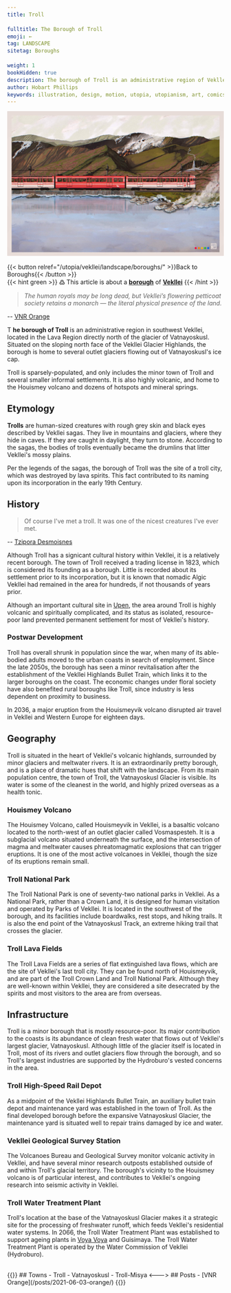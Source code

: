 ```yaml
---
title: Troll

fulltitle: The Borough of Troll
emoji: ←
tag: LANDSCAPE
sitetag: Boroughs

weight: 1
bookHidden: true
description: The borough of Troll is an administrative region of Vekllei, a utopian country created by Hobart Phillips.
author: Hobart Phillips
keywords: illustration, design, motion, utopia, utopianism, art, comics, comic, hobart, phillips, vekllei, millmint
---
```

<style>
.tag {
  color: var(--color-green);
}
.emoji {
  color: var(--color-green);
}
body article a {
color: var(--color-green);
}
body article a a:visited {
color: var(--color-green);
}
.markdown a.book-btn {
  color: var(--color-green);
  border: 1px solid var(--color-green);
  float: right;
}
</style>

![img](/images/orange.jpg)

{{< button relref="/utopia/vekllei/landscape/boroughs/" >}}Back to Boroughs{{< /button >}}
<br>
{{< hint green >}}
߷ This article is about a [**borough**](/utopia/vekllei/landscape/boroughs) of [**Vekllei**](/utopia/vekllei/)
{{< /hint >}}

>*The human royals may be long dead, but Vekllei’s flowering petticoat society retains a monarch — the literal physical presence of the land.*

-- [VNR Orange](/posts/2021-06-03-orange/)

<span class="fc">T</span>
**he borough of Troll** is an administrative region in southwest Vekllei, located in the Lava Region directly north of the glacier of Vatnayoskusl. Situated on the sloping north face of the Vekllei Glacier Highlands, the borough is home to several outlet glaciers flowing out of Vatnayoskusl's ice cap.

Troll is sparsely-populated, and only includes the minor town of Troll and several smaller informal settlements. It is also highly volcanic, and home to the Houismey volcano and dozens of hotspots and mineral springs.

## Etymology

**Trolls** are human-sized creatures with rough grey skin and black eyes described by Vekllei sagas. They live in mountains and glaciers, where they hide in caves. If they are caught in daylight, they turn to stone. According to the sagas, the bodies of trolls eventually became the drumlins that litter Vekllei's mossy plains.

Per the legends of the sagas, the borough of Troll was the site of a troll city, which was destroyed by lava spirits. This fact contributed to its naming upon its incorporation in the early 19th Century.

## History

> Of course I've met a troll. It was one of the nicest creatures I've ever met.

-- [Tzipora Desmoisnes](/utopia/characters/#tzipora-zelda-desmoisnes)

Although Troll has a signicant cultural history within Vekllei, it is a relatively recent borough. The town of Troll received a trading license in 1823, which is considered its founding as a borough. Little is recorded about its settlement prior to its incorporation, but it is known that nomadic Algic Vekllei had remained in the area for hundreds, if not thousands of years prior.

Although an important cultural site in [Upen](/utopia/vekllei/culture/religion), the area around Troll is highly volcanic and spiritually complicated, and its status as isolated, resource-poor land prevented permanent settlement for most of Vekllei's history.

### Postwar Development

Troll has overall shrunk in population since the war, when many of its able-bodied adults moved to the urban coasts in search of employment. Since the late 2050s, the borough has seen a minor revitalisation after the establishment of the Vekllei Highlands Bullet Train, which links it to the larger boroughs on the coast. The economic changes under floral society have also benefited rural boroughs like Troll, since industry is less dependent on proximity to business.

In 2036, a major eruption from the Houismeyvik volcano disrupted air travel in Vekllei and Western Europe for eighteen days.

## Geography

Troll is situated in the heart of Vekllei's volcanic highlands, surrounded by minor glaciers and meltwater rivers. It is an extraordinarily pretty borough, and is a place of dramatic hues that shift with the landscape. From its main population centre, the town of Troll, the Vatnayoskusl Glacier is visible. Its water is some of the cleanest in the world, and highly prized overseas as a health tonic.

### Houismey Volcano

The Houismey Volcano, called Houismeyvik in Vekllei, is a basaltic volcano located to the north-west of an outlet glacier called Vosmaspesteh. It is a subglacial volcano situated underneath the surface, and the intersection of magma and meltwater causes phreatomagmatic explosions that can trigger eruptions. It is one of the most active volcanoes in Vekllei, though the size of its eruptions remain small.

### Troll National Park

The Troll National Park is one of seventy-two national parks in Vekllei. As a National Park, rather than a Crown Land, it is designed for human visitation and operated by Parks of Vekllei. It is located in the southwest of the borough, and its facilities include boardwalks, rest stops, and hiking trails. It is also the end point of the Vatnayoskusl Track, an extreme hiking trail that crosses the glacier.

### Troll Lava Fields

The Troll Lava Fields are a series of flat extinguished lava flows, which are the site of Vekllei's last troll city. They can be found north of Houismeyvik, and are part of the Troll Crown Land and Troll National Park. Although they are well-known within Vekllei, they are considered a site desecrated by the spirits and most visitors to the area are from overseas.

## Infrastructure

Troll is a minor borough that is mostly resource-poor. Its major contribution to the coasts is its abundance of clean fresh water that flows out of Vekllei's largest glacier, Vatnayoskusl. Although little of the glacier itself is located in Troll, most of its rivers and outlet glaciers flow through the borough, and so Troll's largest industries are supported by the Hydroburo's vested concerns in the area.

### Troll High-Speed Rail Depot

As a midpoint of the Vekllei Highlands Bullet Train, an auxiliary bullet train depot and maintenance yard was established in the town of Troll. As the final developed borough before the expansive Vatnayoskusl Glacier, the maintenance yard is situated well to repair trains damaged by ice and water.

### Vekllei Geological Survey Station

The Volcanoes Bureau and Geological Survey monitor volcanic activity in Vekllei, and have several minor research outposts established outside of and within Troll's glacial territory. The borough's vicinity to the Houismey volcano is of particular interest, and contributes to Vekllei's ongoing research into seismic activity in Vekllei.

### Troll Water Treatment Plant

Troll's location at the base of the Vatnayoskusl Glacier makes it a strategic site for the processing of freshwater runoff, which feeds Vekllei's residential water systems. In 2066, the Troll Water Treatment Plant was established to support ageing plants in [Voya Voya](/utopia/vekllei/landscape/boroughs/voya-voya/) and Guisimaya. The Troll Water Treatment Plant is operated by the Water Commission of Vekllei (Hydroburo).

<br>
{{<columns>}}
## Towns
- Troll
- Vatnayoskusl
- Troll-Misya
<--->
## Posts
- [VNR Orange](/posts/2021-06-03-orange/)
{{</columns>}}
